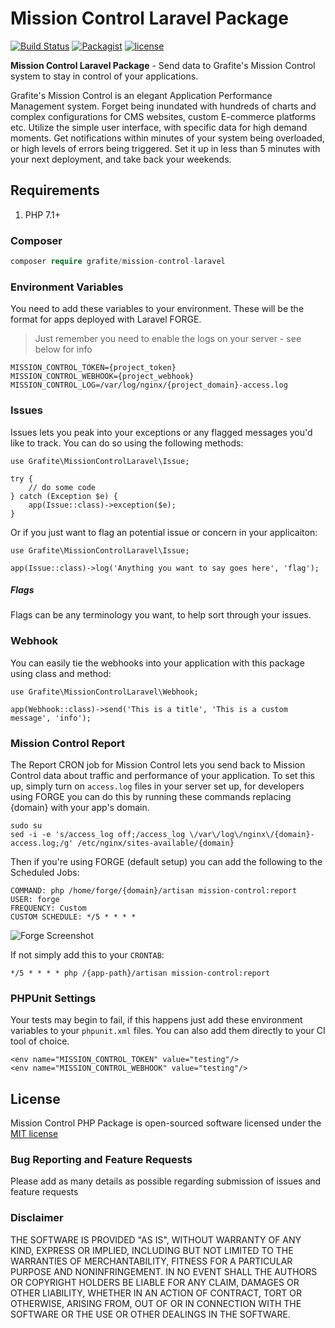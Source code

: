 # Mission Control Laravel Package

[![Build Status](https://travis-ci.org/GrafiteInc/Mission-Control-Laravel-Package.svg?branch=master)](https://travis-ci.org/GrafiteInc/Mission-Control-Laravel-Package)
[![Packagist](https://img.shields.io/packagist/dt/grafite/mission-control-laravel.svg)](https://packagist.org/packages/grafite/mission-control-laravel)
[![license](https://img.shields.io/github/license/mashape/apistatus.svg)](https://packagist.org/packages/grafite/mission-control-laravel)

**Mission Control Laravel Package** - Send data to Grafite's Mission Control system to stay in control of your applications.

Grafite's Mission Control is an elegant Application Performance Management system. Forget being inundated with hundreds of charts and complex configurations for CMS websites, custom E-commerce platforms etc. Utilize the simple user interface, with specific data for high demand moments. Get notifications within minutes of your system being overloaded, or high levels of errors being triggered. Set it up in less than 5 minutes with your next deployment, and take back your weekends.

## Requirements

1. PHP 7.1+

### Composer

```php
composer require grafite/mission-control-laravel
```

### Environment Variables

You need to add these variables to your environment. These will be the format for apps deployed with Laravel FORGE.

> Just remember you need to enable the logs on your server - see below for info

```
MISSION_CONTROL_TOKEN={project_token}
MISSION_CONTROL_WEBHOOK={project_webhook}
MISSION_CONTROL_LOG=/var/log/nginx/{project_domain}-access.log
```

### Issues

Issues lets you peak into your exceptions or any flagged messages you'd like to track. You can do so using the following methods:

```
use Grafite\MissionControlLaravel\Issue;

try {
    // do some code
} catch (Exception $e) {
    app(Issue::class)->exception($e);
}
```

Or if you just want to flag an potential issue or concern in your applicaiton:

```
use Grafite\MissionControlLaravel\Issue;

app(Issue::class)->log('Anything you want to say goes here', 'flag');
```

##### Flags

Flags can be any terminology you want, to help sort through your issues.

### Webhook

You can easily tie the webhooks into your application with this package using class and method:

```
use Grafite\MissionControlLaravel\Webhook;

app(Webhook::class)->send('This is a title', 'This is a custom message', 'info');
```

### Mission Control Report

The Report CRON job for Mission Control lets you send back to Mission Control data about traffic and performance of your application. To set this up, simply turn on `access.log` files in your server set up, for developers using FORGE you can do this by running these commands replacing {domain} with your app's domain.

```
sudo su
sed -i -e 's/access_log off;/access_log \/var\/log\/nginx\/{domain}-access.log;/g' /etc/nginx/sites-available/{domain}
```

Then if you're using FORGE (default setup) you can add the following to the Scheduled Jobs:

```
COMMAND: php /home/forge/{domain}/artisan mission-control:report
USER: forge
FREQUENCY: Custom
CUSTOM SCHEDULE: */5 * * * *
```

![Forge Screenshot](https://getmissioncontrol.io/img/forge_screenshot.png)

If not simply add this to your `CRONTAB`:

```
*/5 * * * * php /{app-path}/artisan mission-control:report
```

### PHPUnit Settings

Your tests may begin to fail, if this happens just add these environment variables to your `phpunit.xml` files. You can also add them directly to your CI tool of choice.

```
<env name="MISSION_CONTROL_TOKEN" value="testing"/>
<env name="MISSION_CONTROL_WEBHOOK" value="testing"/>
```

## License
Mission Control PHP Package is open-sourced software licensed under the [MIT license](http://opensource.org/licenses/MIT)

### Bug Reporting and Feature Requests
Please add as many details as possible regarding submission of issues and feature requests

### Disclaimer
THE SOFTWARE IS PROVIDED "AS IS", WITHOUT WARRANTY OF ANY KIND, EXPRESS OR IMPLIED, INCLUDING BUT NOT LIMITED TO THE WARRANTIES OF MERCHANTABILITY, FITNESS FOR A PARTICULAR PURPOSE AND NONINFRINGEMENT. IN NO EVENT SHALL THE AUTHORS OR COPYRIGHT HOLDERS BE LIABLE FOR ANY CLAIM, DAMAGES OR OTHER LIABILITY, WHETHER IN AN ACTION OF CONTRACT, TORT OR OTHERWISE, ARISING FROM, OUT OF OR IN CONNECTION WITH THE SOFTWARE OR THE USE OR OTHER DEALINGS IN THE SOFTWARE.
